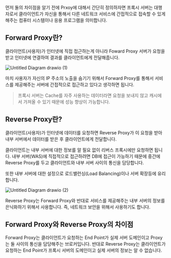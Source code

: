 
먼저 둘의 차이점을 알기 전에 Prxoy에 대해서 간단히 정의하자면 프록시 서버는 대행자로서 클라이언트가 자신을 통해서 다른 네트워크 서비스에 간접적으로 접속할 수 있게 해주는 컴퓨터 시스템이나 응용 프로그램을 의미합니다.

## Forward Proxy란?

클라이언트(사용자)가 인터넷에 직접 접근하는게 아니라 Foward Proxy 서버가 요청을 받고 인터넷에 연결하여 결과를 클라이언트에게 전달해줍니다. 

![Untitled Diagram drawio (1)](https://user-images.githubusercontent.com/22395934/140603730-873b960f-1e09-452b-aa2e-930fd75f7808.png)

마치 사용자가 자신의 IP 주소의 노출을 숨기기 위해서 Forward Proxy를 통해서 서비스를 제공해주는 서버에 간접적으로 접근하고 있다고 생각하면 됩니다.

> 프록시 서버는 Cache를 자주 사용하는 데이터라면 요청을 보내지 않고 캐시에서 가져올 수 있기 때문에 성능 향상이 가능합니다.

## Reverse Proxy란?

클라이언트(사용자)가 인터넷에 데이터를 요청하면 Reverse Proxy가 이 요청을 받아 내부 서버에서 데이터를 받은 후 클라이언트에게 전달합니다.

클라이언트는 내부 서버에 대한 정보를 알 필요 없이 리버스 프록시에만 요청하면 됩니다. 
내부 서버(WAS)에 직접적으로 접근하려면 DB에 접근이 가능하기 때문에 중간에 Reverse Proxy를 두고 클라이언트와 내부 서버 사이의 통신을 담당합니다.

또한 내부 서버에 대한 설정으로 로드밸런싱(Load Balancing)이나 서버 확장등에 유리합니다.

![Untitled Diagram drawio (2)](https://user-images.githubusercontent.com/22395934/140603910-f005acbc-1f63-4b14-8c83-268a83396ba1.png)

Reverse Proxy는 Forward Proxy와 반대로 서비스를 제공해주는 내부 서버의 정보를 은닉화하기 위해서 사용합니다. 즉, 네트워크 보안을 위해서 사용하기도 합니다.


## Forward Proxy와 Reverse Proxy의 차이점

Forward Proxy는 클라이언트가 요청하는 End Point가 실제 서버 도메인이고 Proxy는 둘 사이의 통신을 담당해주는 브로커입니다. 반대로 Reverse Proxy는 클라이언트가 요청하는 End Point가 프록시 서버의 도메인이고 실제 서버의 정보는 알 수 없습니다.



